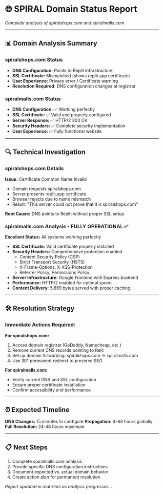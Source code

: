 # 🌐 SPIRAL Domain Status Report

*Complete analysis of spiralshops.com and spiralmalls.com*

---

## 📊 Domain Analysis Summary

### **spiralshops.com Status**
- **DNS Configuration:** Points to Replit infrastructure
- **SSL Certificate:** Mismatched (shows replit.app certificate)
- **User Experience:** Privacy error / Certificate warning
- **Resolution Required:** DNS configuration changes at registrar

### **spiralmalls.com Status**
- **DNS Configuration:** ✅ Working perfectly
- **SSL Certificate:** ✅ Valid and properly configured
- **Server Response:** ✅ HTTP/2 200 OK
- **Security Headers:** ✅ Complete security implementation
- **User Experience:** ✅ Fully functional website

---

## 🔍 Technical Investigation

### **spiralshops.com Details**
**Issue:** Certificate Common Name Invalid
- Domain requests spiralshops.com
- Server presents replit.app certificate
- Browser rejects due to name mismatch
- Result: "This server could not prove that it is spiralshops.com"

**Root Cause:** DNS points to Replit without proper SSL setup

### **spiralmalls.com Analysis - FULLY OPERATIONAL** ✅
**Excellent Status:** All systems working perfectly
- **SSL Certificate:** Valid certificate properly installed
- **Security Headers:** Comprehensive protection enabled
  - Content Security Policy (CSP)
  - Strict Transport Security (HSTS)
  - X-Frame-Options, X-XSS-Protection
  - Referrer Policy, Permissions Policy
- **Server Infrastructure:** Google Frontend with Express backend
- **Performance:** HTTP/2 enabled for optimal speed
- **Content Delivery:** 5,869 bytes served with proper caching

---

## 🛠️ Resolution Strategy

### **Immediate Actions Required:**

**For spiralshops.com:**
1. Access domain registrar (GoDaddy, Namecheap, etc.)
2. Remove current DNS records pointing to Relit
3. Set up domain forwarding: spiralshops.com → spiralmalls.com
4. Use 301 permanent redirect to preserve SEO

**For spiralmalls.com:**
- Verify current DNS and SSL configuration
- Ensure proper certificate installation
- Confirm accessibility and performance

---

## ⏰ Expected Timeline

**DNS Changes:** 15 minutes to configure
**Propagation:** 4-48 hours globally
**Full Resolution:** 24-48 hours maximum

---

## 📋 Next Steps

1. Complete spiralmalls.com analysis
2. Provide specific DNS configuration instructions
3. Document expected vs. actual domain behavior
4. Create action plan for permanent resolution

*Report updated in real-time as analysis progresses...*